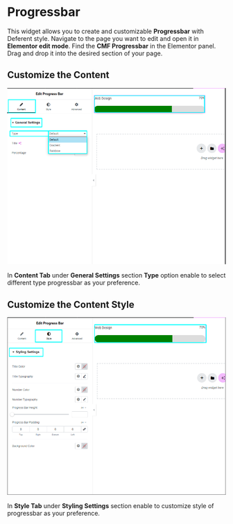 # Progressbar

This widget allows you to create and customizable **Progressbar** with Deferent style. Navigate to the page you want to edit and open it in **Elementor edit mode**. Find the **CMF Progressbar** in the Elementor panel. Drag and drop it into the desired section of your page.

## Customize the Content

<p class="cmf--img-wrapper">
    <img src="/assets/framework/images/widgets/general-elements/progressbar/progressbar_1.png" alt="progressbar">
</p>

In **Content Tab** under **General Settings** section **Type** option enable to select different type progressbar as your preference.

## Customize the Content Style

<p class="cmf--img-wrapper">
  <img src="/assets/framework/images/widgets/general-elements/progressbar/progressbar_2.png" alt="progressbar">
</p>

 In **Style Tab** under **Styling Settings** section enable to customize style of progressbar as your preference.    
